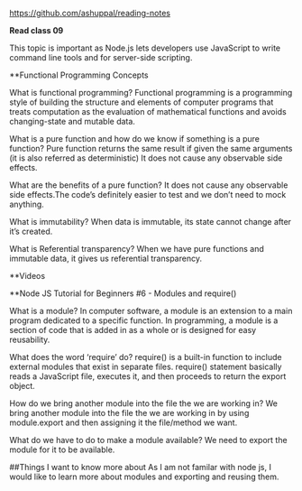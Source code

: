 https://github.com/ashuppal/reading-notes

**Read class 09**

This topic is important as Node.js lets developers use JavaScript to write command line tools and for server-side scripting.

**Functional Programming Concepts

What is functional programming?
Functional programming is a programming style of building the structure and elements of computer programs that 
treats computation as the evaluation of mathematical functions and avoids changing-state and mutable data.

What is a pure function and how do we know if something is a pure function?
Pure function returns the same result if given the same arguments (it is also referred as deterministic)
It does not cause any observable side effects.

What are the benefits of a pure function?
It does not cause any observable side effects.The code’s definitely easier to test and we don’t need to mock anything.

What is immutability?
When data is immutable, its state cannot change after it’s created.

What is Referential transparency?
When we have pure functions and immutable data, it gives us referential transparency.


**Videos

**Node JS Tutorial for Beginners #6 - Modules and require()

What is a module?
In computer software, a module is an extension to a main program dedicated to a specific function. 
In programming, a module is a section of code that is added in as a whole or is designed for easy reusability.

What does the word ‘require’ do?
require() is a built-in function to include external modules that exist in separate files. 
require() statement basically reads a JavaScript file, executes it, and then proceeds to return the export object.

How do we bring another module into the file the we are working in?
We bring another module into the file the we are working in by using module.export and then assigning it the file/method we want.

What do we have to do to make a module available?
We need to export the module for it to be available.

##Things I want to know more about
As I am not familar with node js, I would like to learn more about modules and exporting and reusing them.

